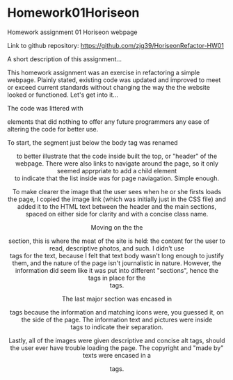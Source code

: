 # Homework01Horiseon
Homework assignment 01 Horiseon webpage


Link to github repository: https://github.com/zjg39/HoriseonRefactor-HW01



A short description of this assignment...


This homework assignment was an exercise in refactoring a simple webpage.  Plainly stated, existing code was updated and improved to meet or exceed current standards without changing the way the the website looked or functioned. Let's get into it...

The code was littered with <div> elements that did nothing to offer any future programmers any ease of altering the code for better use.

To start, the segment just below the body tag was renamed <header> to better illustrate that the code inside built the top, or "header" of the webpage.  There were also links to  navigate around the page, so it only seemed apprpriate to add a child element <nav> to indicate that the list inside was for page naviagation.  Simple enough.

To make clearer the image that the user sees when he or she firsts loads the page, I copied the image link (which was initially just in the CSS file) and added it to the HTML text between the header and the main sections, spaced on either side for clarity and with a concise class name.

Moving on the the <main> section, this is where the meat of the site is held: the content for the user to read, descriptive photos, and such.  I didn't use <article> tags for the text, because I felt that text body wasn't long enough to justify them, and the nature of the page isn't journalistic in nature.  However, the information did seem like it was put into different "sections", hence the <section> tags in place for the <div> tags.

The last major section was encased in <aside> tags because the information and matching icons were, you guessed it, on the side of the page.  The information text and pictures were inside <section> tags to indicate their separation.

Lastly, all of the images were given descriptive and concise alt tags, should the user ever have trouble loading the page.  The copyright and "made by" texts were encased in a <footer> tags.



